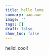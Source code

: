 ```yaml
---
title: hello lume
summary: aaoaowe
image: ''
tags: []
draft: false
show_toc: false
---
```

hello!
cool!
